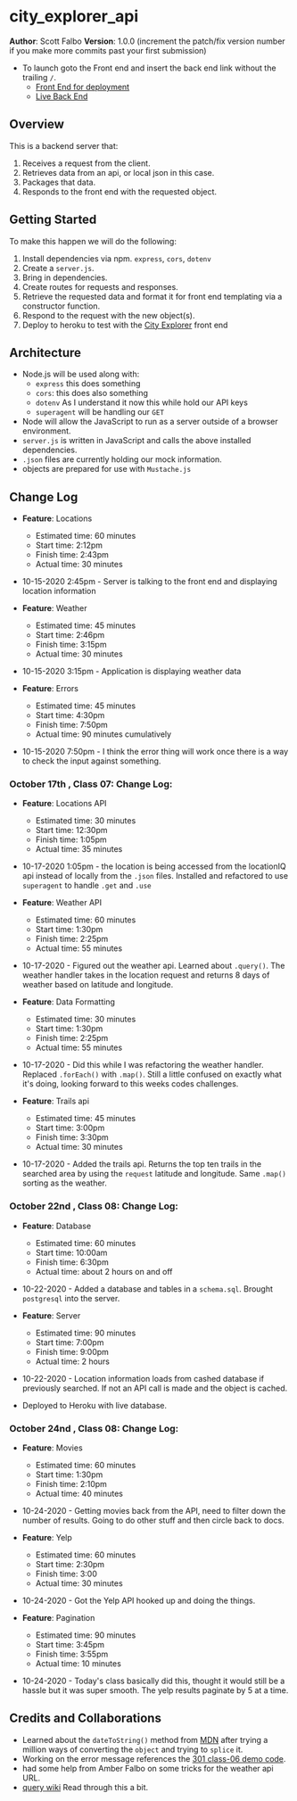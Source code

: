 # city_explorer_api

**Author**: Scott Falbo
**Version**: 1.0.0 (increment the patch/fix version number if you make more commits past your first submission)

+ To launch goto the Front end and insert the back end link without the trailing `/`.
  + [Front End for deployment](https://codefellows.github.io/code-301-guide/curriculum/city-explorer-app/front-end/)<br>
  + [Live Back End](https://falbo-city-explorer.herokuapp.com/)<br>

## Overview
This is a backend server that:
1. Receives a request from the client.
2. Retrieves data from an api, or local json in this case.
3. Packages that data.
4. Responds to the front end with the requested object.

## Getting Started
To make this happen we will do the following:
  1. Install dependencies via npm. `express`, `cors`, `dotenv`
  2. Create a `server.js`.
  3. Bring in dependencies.
  4. Create routes for requests and responses.
  5. Retrieve the requested data and format it for front end templating via a constructor function.
  6. Respond to the request with the new object(s).
  7. Deploy to heroku to test with the [City Explorer](https://codefellows.github.io/code-301-guide/curriculum/city-explorer-app/front-end/) front end

## Architecture
+ Node.js will be used along with:
  + `express` this does something
  + `cors`: this does also something
  + `dotenv` As I understand it now this while hold our API keys
  + `superagent` will be handling our `GET`
+ Node will allow the JavaScript to run as a server outside of a browser environment.
+ `server.js` is written in JavaScript and calls the above installed dependencies.
+ `.json` files are currently holding our mock information.
+ objects are prepared for use with `Mustache.js`

## Change Log

+ **Feature**: Locations
  + Estimated time: 60 minutes
  + Start time: 2:12pm
  + Finish time: 2:43pm
  + Actual time: 30 minutes
+ 10-15-2020 2:45pm - Server is talking to the front end and displaying location information

+ **Feature**: Weather
  + Estimated time: 45 minutes
  + Start time: 2:46pm
  + Finish time: 3:15pm
  + Actual time: 30 minutes
+ 10-15-2020 3:15pm - Application is displaying weather data

+ **Feature**: Errors
  + Estimated time: 45 minutes
  + Start time: 4:30pm
  + Finish time: 7:50pm
  + Actual time: 90 minutes cumulatively
+ 10-15-2020 7:50pm - I think the error thing will work once there is a way to check the input against something.

### October 17th , Class 07: Change Log:

+ **Feature**: Locations API
  + Estimated time: 30 minutes
  + Start time: 12:30pm
  + Finish time: 1:05pm
  + Actual time: 35 minutes
+ 10-17-2020 1:05pm - the location is being accessed from the locationIQ api instead of locally from the `.json` files.  Installed and refactored to use `superagent` to handle `.get` and `.use`

+ **Feature**: Weather API
  + Estimated time: 60 minutes
  + Start time: 1:30pm
  + Finish time: 2:25pm
  + Actual time: 55 minutes
+ 10-17-2020 - Figured out the weather api.  Learned about `.query()`.  The weather handler takes in the location request and returns 8 days of weather based on latitude and longitude.


+ **Feature**: Data Formatting
  + Estimated time: 30 minutes
  + Start time: 1:30pm
  + Finish time: 2:25pm
  + Actual time: 55 minutes
+ 10-17-2020 - Did this while I was refactoring the weather handler.  Replaced `.forEach()` with `.map()`.  Still a little confused on exactly what it's doing, looking forward to this weeks codes challenges.


+ **Feature**: Trails api
  + Estimated time: 45 minutes
  + Start time: 3:00pm
  + Finish time: 3:30pm
  + Actual time: 30 minutes
+ 10-17-2020 - Added the trails api.  Returns the top ten trails in the searched area by using the `request` latitude and longitude.  Same `.map()` sorting as the weather.

### October 22nd , Class 08: Change Log:

+ **Feature**: Database
  + Estimated time: 60 minutes
  + Start time: 10:00am
  + Finish time: 6:30pm
  + Actual time: about 2 hours on and off
+ 10-22-2020 - Added a database and tables in a `schema.sql`.  Brought `postgresql` into the server.

+ **Feature**: Server
  + Estimated time: 90 minutes
  + Start time: 7:00pm
  + Finish time: 9:00pm
  + Actual time: 2 hours
+ 10-22-2020 - Location information loads from cashed database if previously searched.  If not an API call is made and the object is cached.

+ Deployed to Heroku with live database.

### October 24nd , Class 08: Change Log:

+ **Feature**: Movies
  + Estimated time: 60 minutes
  + Start time: 1:30pm
  + Finish time: 2:10pm
  + Actual time: 40 minutes
+ 10-24-2020 - Getting movies back from the API, need to filter down the number of results.  Going to do other stuff and then circle back to docs.

+ **Feature**: Yelp
  + Estimated time: 60 minutes
  + Start time: 2:30pm
  + Finish time: 3:00
  + Actual time: 30 minutes
+ 10-24-2020 - Got the Yelp API hooked up and doing the things.

+ **Feature**: Pagination
  + Estimated time: 90 minutes
  + Start time: 3:45pm
  + Finish time: 3:55pm
  + Actual time: 10 minutes
+ 10-24-2020 - Today's class basically did this, thought it would still be a hassle but it was super smooth.  The yelp results paginate by 5 at a time.


## Credits and Collaborations
+ Learned about the `dateToString()` method from [MDN](https://developer.mozilla.org/en-US/docs/Web/JavaScript/Reference/Global_Objects/Date/toString) after trying a million ways of converting the `object` and trying to `splice` it.<br>
+ Working on the error message references the [301 class-06 demo code](https://github.com/codefellows/seattle-301n19/blob/master/class-06/demo/server/server.js).<br>
+ had some help from Amber Falbo on some tricks for the weather api URL.
+ [query wiki](https://en.wikipedia.org/wiki/Query_string) Read through this a bit.

